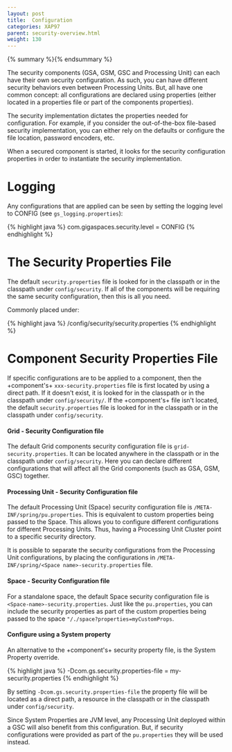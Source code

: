 ```yaml
---
layout: post
title:  Configuration
categories: XAP97
parent: security-overview.html
weight: 130
---
```


{% summary %}{% endsummary %}


The security components (GSA, GSM, GSC and Processing Unit) can each have their own security configuration. As such, you can have different security behaviors even between Processing Units. But, all have one common concept: all configurations are declared using properties (either located in a properties file or part of the components properties).

The security implementation dictates the properties needed for configuration. For example, if you consider the out-of-the-box file-based security implementation, you can either rely on the defaults or configure the file location, password encoders, etc.

When a secured component is started, it looks for the security configuration properties in order to instantiate the security implementation.

# Logging

Any configurations that are applied can be seen by setting the logging level to CONFIG (see `gs_logging.properties`):

{% highlight java %}
com.gigaspaces.security.level = CONFIG
{% endhighlight %}

# The Security Properties File

The default `security.properties` file is looked for in the classpath or in the classpath under `config/security`.
If all of the components will be requiring the same security configuration, then this is all you need.

Commonly placed under:

{% highlight java %}
<GigaSpaces root>/config/security/security.properties
{% endhighlight %}

# Component Security Properties File

If specific configurations are to be applied to a component, then the +component's+ `xxx-security.properties` file is first located by using a direct path. If it doesn't exist, it is looked for in the classpath or in the classpath under `config/security/`. If the +component's+ file isn't located, the default `security.properties` file is looked for in the classpath or in the classpath under `config/security`.

#### Grid - Security Configuration file

The default Grid components security configuration file is `grid-security.properties`. It can be located anywhere in the classpath or in the classpath under `config/security`. Here you can declare different configurations that will affect all the Grid components (such as GSA, GSM, GSC) together.

#### Processing Unit - Security Configuration file

The default Processing Unit (Space) security configuration file is `/META-INF/spring/pu.properties`. This is equivalent to custom properties being passed to the Space. This allows you to configure different configurations for different Processing Units. Thus, having a Processing Unit Cluster point to a specific security directory.

It is possible to separate the security configurations from the Processing Unit configurations, by placing the configurations in `/META-INF/spring/<Space name>-security.properties` file.

#### Space - Security Configuration file

For a standalone space, the default Space security configuration file is `<Space-name>-security.properties`. Just like the `pu.properties`, you can include the security properties as part of the custom properties being passed to the space `"/./space?properties=myCustomProps`.

#### Configure using a System property

An alternative to the +component's+ security property file, is the System Property override.

{% highlight java %}
-Dcom.gs.security.properties-file = my-security.properties
{% endhighlight %}

By setting `-Dcom.gs.security.properties-file` the property file will be located as a direct path, a resource in the classpath or in the classpath under `config/security`.

Since System Properties are JVM level, any Processing Unit deployed within a GSC will also benefit from this configuration. But, if security configurations were provided as part of the `pu.properties` they will be used instead.

